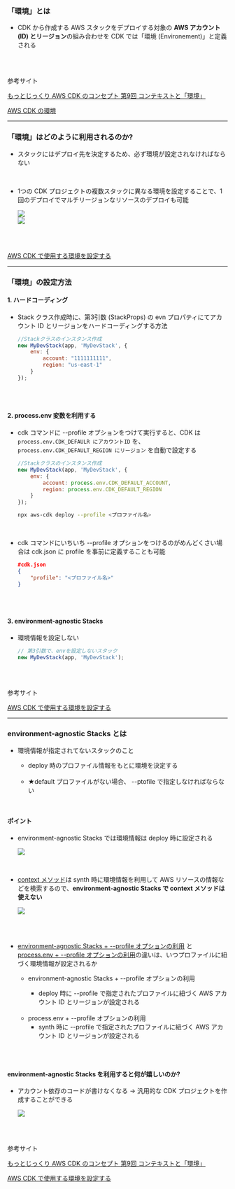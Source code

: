 ### 「環境」とは

- CDK から作成する AWS スタックをデプロイする対象の **AWS アカウント (ID) とリージョン**の組み合わせを CDK では「環境 (Environement)」と定義される

<br>
<br>

参考サイト

[もっとじっくり AWS CDK のコンセプト 第9回 コンテキストと「環境」](https://www.ogis-ri.co.jp/otc/hiroba/technical/cdk-concepts/part9.html)

[AWS CDK の環境](https://docs.aws.amazon.com/ja_jp/cdk/v2/guide/environments.html)

---

### 「環境」はどのように利用されるのか?

- スタックにはデプロイ先を決定するため、必ず環境が設定されなければならない

<br>

- 1つの CDK プロジェクトの複数スタックに異なる環境を設定することで、1回のデプロイでマルチリージョンなリソースのデプロイも可能

    <img src="./img/AWS-CDK-Environment_1.svg" />

    <br>

    <img src="./img/AWS-CDK-Environment_2.svg" />

<br>
<br>

[AWS CDK で使用する環境を設定する](https://docs.aws.amazon.com/ja_jp/cdk/v2/guide/configure-env.html)

---

### 「環境」の設定方法

#### 1. ハードコーディング

- Stack クラス作成時に、第3引数 (StackProps) の evn プロパティにてアカウント ID とリージョンをハードコーディングする方法

    ```js
    //Stackクラスのインスタンス作成
    new MyDevStack(app, 'MyDevStack', {
        env: {
            account: "1111111111",
            region: "us-east-1"
        }
    });
    ```

<br>
<br>

#### 2. process.env 変数を利用する

- cdk コマンドに --profile オプションをつけて実行すると、CDK は`process.env.CDK_DEFAULR にアカウントID` を、`process.env.CDK_DEFAULT_REGION にリージョン` を自動で設定する

    ```js
    //Stackクラスのインスタンス作成
    new MyDevStack(app, 'MyDevStack', {
        env: {
            account: process.env.CDK_DEFAULT_ACCOUNT,
            region: process.env.CDK_DEFAULT_REGION
        }
    });
    ```

    ```bash
    npx aws-cdk deploy --profile <プロファイル名>
    ```

<br>

- cdk コマンドにいちいち --profile オプションをつけるのがめんどくさい場合は cdk.json に profile を事前に定義することも可能

    ```json
    #cdk.json
    {
        "profile": "<プロファイル名>"
    }
    ```

<br>
<br>

#### 3. environment-agnostic Stacks

- 環境情報を設定しない

    ```js
    // 第3引数で、envを設定しないスタック
    new MyDevStack(app, 'MyDevStack');
    ```

<br>
<br>

参考サイト

[AWS CDK で使用する環境を設定する](https://docs.aws.amazon.com/ja_jp/cdk/v2/guide/configure-env.html#configure-env-how)

---

### environment-agnostic Stacks とは

- 環境情報が指定されてないスタックのこと

    - deploy 時のプロファイル情報をもとに環境を決定する

    <br>

    - ★default プロファイルがない場合、 --ptofile で指定しなければならない

<br>

#### ポイント

- environment-agnostic Stacks では環境情報は deploy 時に設定される

    <img src="./img/AWS-CDK-Environment-Agnostic-Stacks-Process_1.svg" />

<br>

- [context メソッド](./AWS_CDK_コンテキスト.md#cdkcontextjson-とは)は synth 時に環境情報を利用して AWS リソースの情報などを検索するので、**environment-agnostic Stacks で context メソッドは使えない**

    <img src="./img/AWS-CDK-Environment-Agnostic-Stacks_1.svg" />

<br>
<br>

- [environment-agnostic Stacks + --profile オプションの利用](#environment-agnostic-stacks-とは) と [process.env + --profile オプションの利用](#2-processenv-変数を利用する)の違いは、いつプロファイルに紐づく環境情報が設定されるか

    - environment-agnostic Stacks + --profile オプションの利用

        - deploy 時に --profile で指定されたプロファイルに紐づく AWS アカウント ID とリージョンが設定される

    <br>
    
    - process.env + --profile オプションの利用
        - synth 時に --profile で指定されたプロファイルに紐づく AWS アカウント ID とリージョンが設定される

<br>
<br>

#### environment-agnostic Stacks を利用すると何が嬉しいのか?

- アカウント依存のコードが書けなくなる → 汎用的な CDK プロジェクトを作成することができる

    <img src="./img/AWS-CDK-Environment-Agnostic-Stacks_2.svg" />

    
<br>
<br>

参考サイト

[もっとじっくり AWS CDK のコンセプト 第9回 コンテキストと「環境」](https://www.ogis-ri.co.jp/otc/hiroba/technical/cdk-concepts/part9.html)

[AWS CDK で使用する環境を設定する](https://docs.aws.amazon.com/ja_jp/cdk/v2/guide/configure-env.html#configure-env-how)